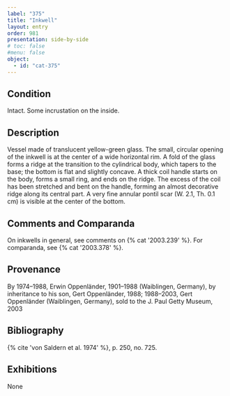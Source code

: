 ```yaml
---
label: "375"
title: "Inkwell"
layout: entry
order: 981
presentation: side-by-side
# toc: false
#menu: false 
object:
  - id: "cat-375"
---
```


## Condition

Intact. Some incrustation on the inside.

## Description

Vessel made of translucent yellow-green glass. The small, circular opening of the inkwell is at the center of a wide horizontal rim. A fold of the glass forms a ridge at the transition to the cylindrical body, which tapers to the base; the bottom is flat and slightly concave. A thick coil handle starts on the body, forms a small ring, and ends on the ridge. The excess of the coil has been stretched and bent on the handle, forming an almost decorative ridge along its central part. A very fine annular pontil scar (W. 2.1, Th. 0.1 cm) is visible at the center of the bottom.

## Comments and Comparanda

On inkwells in general, see comments on {% cat '2003.239' %}. For comparanda, see {% cat '2003.378' %}.

## Provenance

By 1974–1988, Erwin Oppenländer, 1901–1988 (Waiblingen, Germany), by inheritance to his son, Gert Oppenländer, 1988; 1988–2003, Gert Oppenländer (Waiblingen, Germany), sold to the J. Paul Getty Museum, 2003

## Bibliography

{% cite 'von Saldern et al. 1974' %}, p. 250, no. 725.

## Exhibitions

None
